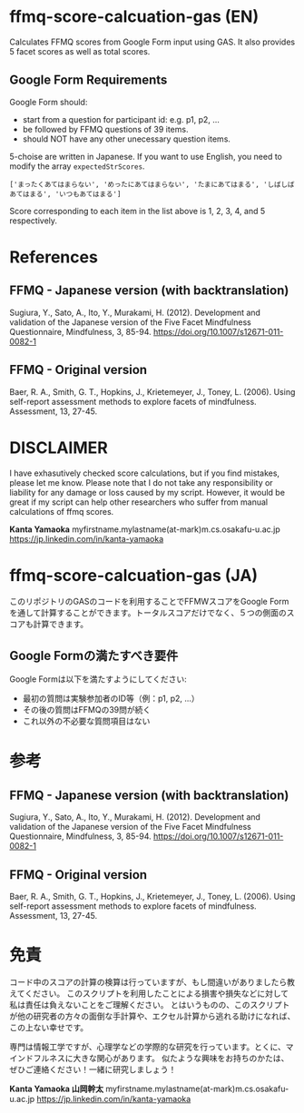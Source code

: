# ffmq-score-calcuation-gas (EN)
Calculates FFMQ scores from Google Form input using GAS. It also provides 5 facet scores as well as total scores.

## Google Form Requirements
Google Form should:
- start from a question for participant id: e.g. p1, p2, ...
- be followed by FFMQ questions of 39 items.
- should NOT have any other unecessary question items.


5-choise are written in Japanese. If you want to use English, you need to modify the array `expectedStrScores`.

```
['まったくあてはまらない', 'めったにあてはまらない', 'たまにあてはまる', 'しばしばあてはまる', 'いつもあてはまる']
```

Score corresponding to each item in the list above is 1, 2, 3, 4, and 5 respectively.

# References

## FFMQ - Japanese version (with backtranslation)
Sugiura, Y., Sato, A., Ito, Y., Murakami, H. (2012). Development and validation of the Japanese version of the Five Facet Mindfulness Questionnaire, Mindfulness, 3, 85-94.
https://doi.org/10.1007/s12671-011-0082-1

## FFMQ - Original version
Baer, R. A., Smith, G. T., Hopkins, J., Krietemeyer, J., Toney, L. (2006). Using self-report assessment methods to explore facets of mindfulness. Assessment, 13, 27-45.

# DISCLAIMER

I have exhasutively checked score calculations, but if you find mistakes, please let me know.
Please note that I do not take any responsibility or liability for any damage or loss caused by my script.
However, it would be great if my script can help other researchers who suffer from manual calculations of ffmq scores.

**Kanta Yamaoka**
myfirstname.mylastname(at-mark)m.cs.osakafu-u.ac.jp
https://jp.linkedin.com/in/kanta-yamaoka


# ffmq-score-calcuation-gas (JA)
このリポジトリのGASのコードを利用することでFFMWスコアをGoogle Formを通して計算することができます。トータルスコアだけでなく、５つの側面のスコアも計算できます。

## Google Formの満たすべき要件
Google Formは以下を満たすようにしてください:
- 最初の質問は実験参加者のID等（例：p1, p2, ...）
- その後の質問はFFMQの39問が続く
- これ以外の不必要な質問項目はない


# 参考

## FFMQ - Japanese version (with backtranslation)
Sugiura, Y., Sato, A., Ito, Y., Murakami, H. (2012). Development and validation of the Japanese version of the Five Facet Mindfulness Questionnaire, Mindfulness, 3, 85-94.
https://doi.org/10.1007/s12671-011-0082-1

## FFMQ - Original version
Baer, R. A., Smith, G. T., Hopkins, J., Krietemeyer, J., Toney, L. (2006). Using self-report assessment methods to explore facets of mindfulness. Assessment, 13, 27-45.

# 免責

コード中のスコアの計算の検算は行っていますが、もし間違いがありましたら教えてください。
このスクリプトを利用したことによる損害や損失などに対して私は責任は負えないことをご理解ください。
とはいうものの、このスクリプトが他の研究者の方々の面倒な手計算や、エクセル計算から逃れる助けになれば、この上ない幸せです。

専門は情報工学ですが、心理学などの学際的な研究を行っています。とくに、マインドフルネスに大きな関心があります。
似たような興味をお持ちのかたは、ぜひご連絡ください！一緒に研究しましょう！

**Kanta Yamaoka 山岡幹太**
myfirstname.mylastname(at-mark)m.cs.osakafu-u.ac.jp
https://jp.linkedin.com/in/kanta-yamaoka
